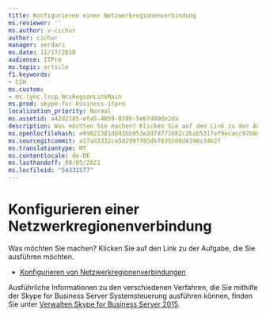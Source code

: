 ```yaml
---
title: Konfigurieren einer Netzwerkregionenverbindung
ms.reviewer: ''
ms.author: v-cichur
author: cichur
manager: serdars
ms.date: 11/17/2018
audience: ITPro
ms.topic: article
f1.keywords:
- CSH
ms.custom:
- ms.lync.lscp.NcsRegionLinkMain
ms.prod: skype-for-business-itpro
localization_priority: Normal
ms.assetid: a42d2185-efa5-4659-839b-5e67d80de2da
description: Was möchten Sie machen? Klicken Sie auf den Link zu der Aufgabe, die Sie ausführen möchten.
ms.openlocfilehash: e99021381d843bb953e2df8771682c2bab531fef9ecacc97b60046b38488bdc1
ms.sourcegitcommit: a17ad3332ca5d2997f85db7835500d8190c34b2f
ms.translationtype: MT
ms.contentlocale: de-DE
ms.lasthandoff: 08/05/2021
ms.locfileid: "54331577"
---
```

# <a name="configure-a-network-region-link"></a>Konfigurieren einer Netzwerkregionenverbindung

Was möchten Sie machen? Klicken Sie auf den Link zu der Aufgabe, die Sie ausführen möchten.

- [Konfigurieren von Netzwerkregionenverbindungen](/previous-versions/office/lync-server-2013/lync-server-2013-configuring-network-region-links)

Ausführliche Informationen zu den verschiedenen Verfahren, die Sie mithilfe der Skype for Business Server Systemsteuerung ausführen können, finden Sie unter [Verwalten Skype for Business Server 2015](../../manage/manage.md).